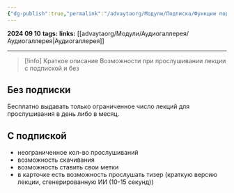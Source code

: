 ```yaml
---
{"dg-publish":true,"permalink":"/advaytaorg/Модули/Подписка/Функции подписки в аудиомодуле/"}
---
```


**2024 09 10**
**tags:**
**links:** [[advaytaorg/Модули/Аудиогаллерея/Аудиогаллерея\|Аудиогаллерея]]

---

> [!info] Краткое описание
> Возможности при прослушивании лекции с подпиской и без

## Без подписки
Бесплатно выдавать только ограниченное число лекций для прослушивания в день либо в месяц.
## С подпиской
- неограниченное кол-во прослушиваний
- возможность скачивания
- возможность ставить свои метки
- в карточке есть возможность прослушать тизер (краткую версию лекции, сгенерированную ИИ (10-15 секунд)) 
